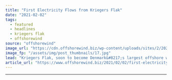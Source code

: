 ```yaml
---
title: "First Electricity Flows from Kriegers Flak"
date: "2021-02-02"
tags: 
  - featured
  - headlines
  - kriegers flak
  - offshorewind
source: "offshorewind"
image_url: "https://cdn.offshorewind.biz/wp-content/uploads/sites/2/2021/02/02103010/First-Electricity-Flows-from-Kriegers-Flak.jpg"
image_fp: "/assets/img/post_thumbnails/17.jpg"
lead: "Kriegers Flak, soon to become Denmark&#8217;s largest offshore wind farm in operation, has delivered"
article_url: "https://www.offshorewind.biz/2021/02/02/first-electricity-flows-from-kriegers-flak/"
---
```


---
